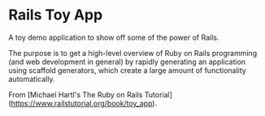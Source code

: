 # Rails Toy App

A toy demo application to show off some of the power of Rails.

The purpose is to get a high-level overview of Ruby on Rails programming (and web development in general) by rapidly generating an application using scaffold generators, which create a large amount of functionality automatically.

From [Michael Hartl's The Ruby on Rails Tutorial] (https://www.railstutorial.org/book/toy_app).
